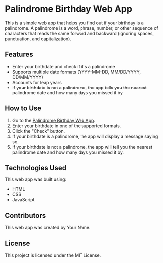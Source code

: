 # Palindrome Birthday Web App

This is a simple web app that helps you find out if your birthday is a palindrome. A palindrome is a word, phrase, number, or other sequence of characters that reads the same forward and backward (ignoring spaces, punctuation, and capitalization).

## Features

- Enter your birthdate and check if it's a palindrome
- Supports multiple date formats (YYYY-MM-DD, MM/DD/YYYY, DD/MM/YYYY)
- Accounts for leap years
- If your birthdate is not a palindrome, the app tells you the nearest palindrome date and how many days you missed it by

## How to Use

1. Go to the [Palindrome Birthday Web App](https://your-app-url.com).
2. Enter your birthdate in one of the supported formats.
3. Click the "Check" button.
4. If your birthdate is a palindrome, the app will display a message saying so.
5. If your birthdate is not a palindrome, the app will tell you the nearest palindrome date and how many days you missed it by.

## Technologies Used

This web app was built using:

- HTML
- CSS
- JavaScript

## Contributors

This web app was created by Your Name.

## License

This project is licensed under the MIT License.
